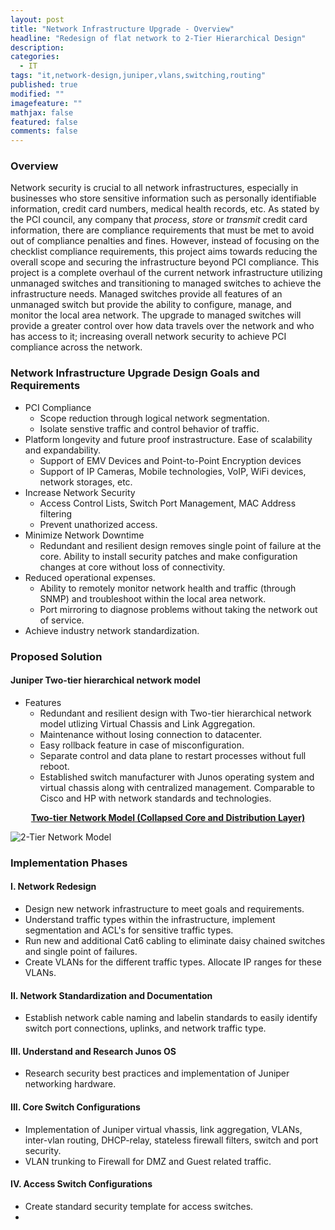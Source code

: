 ```yaml
---
layout: post
title: "Network Infrastructure Upgrade - Overview"
headline: "Redesign of flat network to 2-Tier Hierarchical Design"
description: 
categories: 
  - IT
tags: "it,network-design,juniper,vlans,switching,routing"
published: true
modified: ""
imagefeature: ""
mathjax: false
featured: false
comments: false
---
```


### Overview

Network security is crucial to all network infrastructures, especially in businesses who store sensitive information such as personally identifiable information, credit card numbers, medical health records, etc. As stated by the PCI council, any company that *process*, *store* or *transmit* credit card information, there are compliance requirements that must be met to avoid out of compliance penalties and fines. However, instead of focusing on the checklist compliance requirements, this project aims towards reducing the overall scope and securing the infrastructure beyond PCI compliance. This project is a complete overhaul of the current network infrastructure utilizing unmanaged switches and transitioning to managed switches to achieve the infrastructure needs. Managed switches provide all features of an unmanaged switch but provide the ability to configure, manage, and monitor the local area network. The upgrade to managed switches will provide a greater control over how data travels over the network and who has access to it; increasing overall network security to achieve PCI compliance across the network.

### Network Infrastructure Upgrade Design Goals and Requirements

- PCI Compliance
    - Scope reduction through logical network segmentation.
    - Isolate senstive traffic and control behavior of traffic.
- Platform longevity and future proof instrastructure. Ease of scalability and expandability.
    -  Support of EMV Devices and Point-to-Point Encryption devices
    -  Support of IP Cameras, Mobile technologies, VoIP, WiFi devices, network storages, etc.
- Increase Network Security
    - Access Control Lists, Switch Port Management, MAC Address filtering 
    - Prevent unathorized access.
- Minimize Network Downtime
    -  Redundant and resilient design removes single point of failure at the core. Ability to install security patches and make configuration changes at core without loss of connectivity.
- Reduced operational expenses.
    -  Ability to remotely monitor network health and traffic (through SNMP) and troubleshoot within the local area network.
    - Port mirroring to diagnose problems without taking the network out of service.
- Achieve industry network standardization.

### Proposed Solution

#### Juniper Two-tier hierarchical network model

- Features
    - Redundant and resilient design with Two-tier hierarchical network model utlizing Virtual Chassis and Link Aggregation.
    - Maintenance without losing connection to datacenter. 
    - Easy rollback feature in case of misconfiguration. 
    - Separate control and data plane to restart processes without full reboot. 
    - Established switch manufacturer with Junos operating system and virtual chassis along with centralized management. Comparable to Cisco and HP with network standards and technologies.

<center> <b><u>Two-tier Network Model (Collapsed Core and Distribution Layer)</u></b> </center>

![2-Tier Network Model](https://dl.dropboxusercontent.com/u/33327425/images/it/2-Tier_Network_Design.png)

### Implementation Phases

#### I. Network Redesign

- Design new network infrastructure to meet goals and requirements.
- Understand traffic types within the infrastructure, implement segmentation and ACL's for sensitive traffic types.
- Run new and additional Cat6 cabling to eliminate daisy chained switches and single point of failures. 
- Create VLANs for the different traffic types. Allocate IP ranges for these VLANs.
 
#### II. Network Standardization and Documentation

- Establish network cable naming and labelin standards to easily identify switch port connections, uplinks, and network traffic type.

#### III. Understand and Research Junos OS 

- Research security best practices and implementation of Juniper networking hardware. 

#### III. Core Switch Configurations

- Implementation of Juniper virtual vhassis, link aggregation, VLANs, inter-vlan routing, DHCP-relay, stateless firewall filters, switch and port security.
- VLAN trunking to Firewall for DMZ and Guest related traffic.

#### IV. Access Switch Configurations

- Create standard security template for access switches. 
- 
